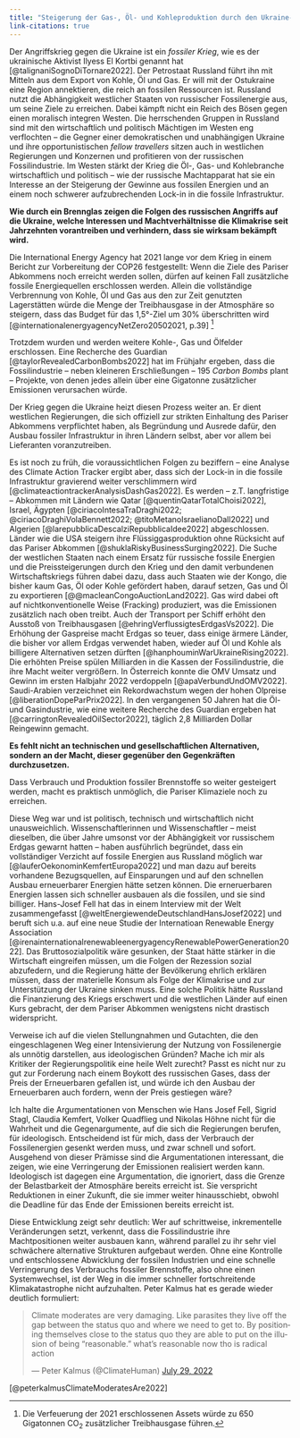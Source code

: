 ```yaml
---
title: "Steigerung der Gas-, Öl- und Kohleproduktion durch den Ukraine-Krieg"
link-citations: true
---
```


Der Angriffskrieg gegen die Ukraine ist ein *fossiler Krieg*, wie es der ukrainische Aktivist Ilyess El Kortbi genannt hat [@talignaniSognoDiTornare2022]. Der Petrostaat Russland führt ihn mit Mitteln aus dem Export von Kohle, Öl und Gas. Er will mit der Ostukraine eine Region annektieren, die reich an fossilen Ressourcen ist.  Russland nutzt die Abhängigkeit westlicher Staaten von russischer Fossilenergie aus, um seine Ziele zu erreichen. Dabei kämpft nicht ein Reich des Bösen gegen einen moralisch integren Westen. Die herrschenden Gruppen in Russland sind mit den wirtschaftlich und politisch Mächtigen im Westen eng verflochten – die Gegner einer demokratischen und unabhängigen Ukraine und ihre opportunistischen *fellow travellers* sitzen auch in westlichen Regierungen und Konzernen und profitieren von der russischen Fossilindustrie. Im Westen stärkt der Krieg die Öl-, Gas- und Kohlebranche wirtschaftlich und politisch – wie der russische Machtapparat hat sie ein Interesse an der Steigerung der Gewinne aus fossilen Energien und an einem noch schwerer aufzubrechenden Lock-in in die fossile Infrastruktur. 

**Wie durch ein Brennglas zeigen die Folgen des russischen Angriffs auf die Ukraine, welche Interessen und Machtverhältnisse die Klimakrise seit Jahrzehnten vorantreiben und verhindern, dass sie wirksam bekämpft wird.**

Die International Energy Agency hat 2021 lange vor dem Krieg in einem Bericht zur Vorbereitung der COP26 festgestellt: Wenn die Ziele des Pariser Abkommens noch erreicht werden sollen, dürfen auf keinen Fall zusätzliche fossile Energiequellen erschlossen werden. Allein die vollständige Verbrennung von Kohle, Öl und Gas aus den zur Zeit genutzten Lagerstätten würde die Menge der Treibhausgase in der Atmosphäre so steigern, dass das Budget für das 1,5°-Ziel um 30% überschritten wird  [@internationalenergyagencyNetZero20502021, p.39] [^650GT]

Trotzdem wurden und werden weitere Kohle-, Gas und Ölfelder erschlossen. Eine Recherche des Guardian [@taylorRevealedCarbonBombs2022] hat im Frühjahr ergeben, dass die Fossilindustrie – neben kleineren Erschließungen – 195 *Carbon Bombs* plant – Projekte, von denen jedes allein über eine Gigatonne zusätzlicher Emissionen verursachen würde.

Der Krieg gegen die Ukraine heizt diesen Prozess weiter an. Er dient westlichen Regierungen, die sich offiziell zur strikten Einhaltung des Pariser Abkommens verpflichtet haben, als Begründung und Ausrede dafür, den Ausbau fossiler Infrastruktur in ihren Ländern selbst, aber vor allem bei Lieferanten voranzutreiben. 

Es ist noch zu früh, die voraussichtlichen Folgen zu beziffern – eine Analyse des Climate Action Tracker ergibt aber, dass sich der Lock-in in die fossile Infrastruktur gravierend weiter verschlimmern wird [@climateactiontrackerAnalysisDashGas2022]. Es werden – z.T. langfristige – Abkommen mit Ländern wie Qatar [@quentinQatarTotalChoisi2022], Israel, Ägypten [@ciriacoIntesaTraDraghi2022; @ciriacoDraghiVolaBennett2022; @titoMetanoIsraelianoDall2022] und Algerien [@larepubblicaDescalziRepubblicaIdee2022] abgeschlossen. Länder wie die USA steigern ihre Flüssiggasproduktion ohne Rücksicht auf das Pariser Abkommen [@shuklaRiskyBusinessSurging2022]. Die Suche der westlichen Staaten nach einem Ersatz für russische fossile Energien und die Preissteigerungen durch den Krieg und den damit verbundenen Wirtschaftskriegs führen dabei dazu, dass auch Staaten wie der Kongo, die bisher kaum Gas, Öl oder Kohle gefördert haben, darauf setzen, Gas und Öl zu exportieren [@@macleanCongoAuctionLand2022]. Gas wird dabei oft auf nichtkonventionelle Weise (Fracking) produziert, was die Emissionen zusätzlich nach oben treibt. Auch der Transport per Schiff erhöht den Ausstoß von Treibhausgasen [@ehringVerflussigtesErdgasVs2022]. Die Erhöhung der Gaspreise macht Erdgas so teuer, dass einige ärmere Länder, die bisher vor allem Erdgas verwendet haben, wieder auf Öl und Kohle als billigere Alternativen setzen dürften [@hanphouminWarUkraineRising2022]. Die erhöhten Preise spülen Milliarden in die Kassen der Fossilindustrie, die ihre Macht weiter vergrößern. In Österreich konnte die OMV Umsatz und Gewinn im ersten Halbjahr 2022 verdoppeln [@apaVerbundUndOMV2022]. Saudi-Arabien verzeichnet ein Rekordwachstum wegen der hohen Olpreise [@liberationDopeParPrix2022]. In den vergangenen 50 Jahren hat die Öl- und Gasindustrie, wie eine weitere Recherche des Guardian ergeben hat [@carringtonRevealedOilSector2022], täglich 2,8 Milliarden Dollar Reingewinn gemacht. 

**Es fehlt nicht an technischen und gesellschaftlichen Alternativen, sondern an der Macht, dieser gegenüber den Gegenkräften durchzusetzen.**

Dass Verbrauch und Produktion fossiler Brennstoffe so weiter gesteigert werden, macht es praktisch unmöglich, die Pariser Klimaziele noch zu erreichen. 

Diese Weg war und ist politisch, technisch und wirtschaftlich nicht unausweichlich. Wissenschaftlerinnen und Wissenschaftler – meist dieselben, die über Jahre umsonst vor der Abhängigkeit vor russischem Erdgas gewarnt hatten – haben ausführlich begründet, dass ein vollständiger Verzicht auf fossile Energien aus Russland möglich war [@lauferOekonominKemfertEuropa2022] und man dazu auf bereits vorhandene Bezugsquellen, auf Einsparungen und auf den schnellen Ausbau erneuerbarer Energien hätte setzen können. Die erneruerbaren Energien lassen sich schneller ausbauen als die fossilen, und sie sind billiger. Hans-Josef Fell hat das in einem Interview mit der Welt zusammengefasst [@weltEnergiewendeDeutschlandHansJosef2022] und beruft sich u.a. auf eine neue Studie der Internatioan Renewable Energy Association [@irenainternationalrenewableenergyagencyRenewablePowerGeneration2022].  Das Bruttosozialpolitik wäre gesunken, der Staat hätte stärker in die Wirtschaft eingreifen müssen, um die Folgen der Rezession sozial abzufedern, und die Regierung hätte der Bevölkerung ehrlich erklären müssen, dass der materielle Konsum als Folge der Klimakrise und zur Unterstützung der Ukraine sinken muss. Eine solche Politik hätte Russland die Finanzierung des Kriegs erschwert und die westlichen Länder auf einen Kurs gebracht, der dem Pariser Abkommen wenigstens nicht drastisch widerspricht. 

Verweise ich auf die vielen Stellungnahmen und Gutachten, die den eingeschlagenen Weg einer Intensivierung der Nutzung von Fossilenergie als unnötig darstellen, aus ideologischen Gründen? Mache ich mir als Kritiker der Regierungspolitik eine heile Welt zurecht? Passt es nicht nur zu gut zur Forderung nach einem Boykott des russischen Gases, dass der Preis der Erneuerbaren gefallen ist, und würde ich den Ausbau der Erneuerbaren auch fordern, wenn der Preis gestiegen wäre? 

Ich halte die Argumentationen von Menschen wie Hans Josef Fell, Sigrid Stagl, Claudia Kemfert, Volker Quadflieg und Nikolas Höhne nicht für die Wahrheit und die Gegenargumente, auf die sich die Regierungen berufen, für ideologisch. Entscheidend ist für mich, dass der Verbrauch der Fossilenergien gesenkt werden muss, und zwar schnell und sofort. Ausgehend von dieser Prämisse sind die Argumentationen interessant, die zeigen, wie eine Verringerung der Emissionen realisiert werden kann. Ideologisch ist dagegen eine Argumentation, die ignoriert, dass die Grenze der Belastbarkeit der Atmosphäre bereits erreicht ist. Sie verspricht Reduktionen in einer Zukunft, die sie immer weiter hinausschiebt, obwohl die Deadline für das Ende der Emissionen bereits erreicht ist.  

Diese Entwicklung zeigt sehr deutlich: Wer auf schrittweise, inkrementelle Veränderungen setzt, verkennt, dass die Fossilindustrie ihre Machtpositionen weiter ausbauen kann, während parallel zu ihr sehr viel schwächere alternative Strukturen aufgebaut werden. Ohne eine Kontrolle und entschlossene Abwicklung der fossilen Industrien und eine schnelle Verringerung des Verbrauchs fossiler Brennstoffe, also ohne einen Systemwechsel, ist der Weg in die immer schneller fortschreitende Klimakatastrophe nicht aufzuhalten. Peter Kalmus hat es gerade wieder deutlich formuliert:

<blockquote class="twitter-tweet"><p lang="en" dir="ltr">Climate moderates are very damaging. Like parasites they live off the gap between the status quo and where we need to get to. By positioning themselves close to the status quo they are able to put on the illusion of being “reasonable.” what’s reasonable now tho is radical action</p>&mdash; Peter Kalmus (@ClimateHuman) <a href="https://twitter.com/ClimateHuman/status/1553082926790615041?ref_src=twsrc%5Etfw">July 29, 2022</a></blockquote> <script async src="https://platform.twitter.com/widgets.js" charset="utf-8"></script> [@peterkalmusClimateModeratesAre2022]

[^650GT]: Die Verfeuerung der 2021 erschlossenen Assets würde zu 650 Gigatonnen CO<sub>2</sub> zusätzlicher Treibhausgase führen. 